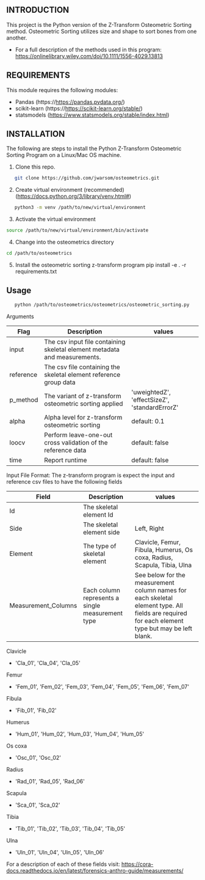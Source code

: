 INTRODUCTION
------------

This project is the Python version of the Z-Transform Osteometric Sorting method. 
Osteometric Sorting utilizes size and shape to sort bones from one another. 

 * For a full description of the methods used in this program:
https://onlinelibrary.wiley.com/doi/10.1111/1556-4029.13813


REQUIREMENTS
------------

This module requires the following modules:

 * Pandas (https://https://pandas.pydata.org/)
 * scikit-learn (https://https://scikit-learn.org/stable/)
 * statsmodels (https://www.statsmodels.org/stable/index.html) 

INSTALLATION
------------
 
The following are steps to install the Python Z-Transform Osteometric Sorting Program
on a Linux/Mac OS machine.

1. Clone this repo.
```sh
   git clone https://github.com/jwarsom/osteometrics.git
   ```
2. Create virtual environment (recommended) (https://docs.python.org/3/library/venv.html#)
```sh
   python3 -m venv /path/to/new/virtual/environment
   ```

3. Activate the virtual environment 
```sh
source /path/to/new/virtual/environment/bin/activate
   ```

4. Change into the osteometrics directory
```sh
cd /path/to/osteometrics
   ```
5. Install the osteometric sorting z-transform program
pip install -e . -r requirements.txt
   
## Usage

```sh
   python /path/to/osteometrics/osteometrics/osteometric_sorting.py 
   ```

Arguments

| Flag | Description | values |
| --- | --- | --- |
|input | The csv input file containing skeletal element metadata and measurements. | |
|reference | The csv file containing the skeletal element reference group data  | |
|p_method | The variant of z-transform osteometric sorting applied| 'uweightedZ', 'effectSizeZ', 'standardErrorZ'|
|alpha | Alpha level for z-transform osteometric sorting | default: 0.1 |
|loocv | Perform leave-one-out cross validation of the reference data| default: false | 
|time | Report runtime | default: false |

Input File Format:
The z-transform program is expect the input and reference csv files to have the following fields

| Field | Description | values |
| --- | --- | --- |
|Id | The skeletal element Id | |
| Side | The skeletal element side | Left, Right|
| Element | The type of skeletal element | Clavicle, Femur, Fibula, Humerus, Os coxa, Radius, Scapula, Tibia, Ulna |
| Measurement_Columns| Each column represents a single measurement type | See below for the measurement column names for each skeletal element type. All fields are required for each element type but may be left blank. |

Clavicle
* 'Cla_01', 'Cla_04', 'Cla_05'

Femur
* 'Fem_01', 'Fem_02', 'Fem_03', 'Fem_04', 'Fem_05', 'Fem_06', 'Fem_07'

Fibula 
* 'Fib_01', 'Fib_02'

Humerus
* 'Hum_01', 'Hum_02', 'Hum_03', 'Hum_04', 'Hum_05'

Os coxa
* 'Osc_01', 'Osc_02'

Radius
* 'Rad_01', 'Rad_05', 'Rad_06'

Scapula
* 'Sca_01', 'Sca_02'

Tibia
* 'Tib_01', 'Tib_02', 'Tib_03', 'Tib_04', 'Tib_05'

Ulna
* 'Uln_01', 'Uln_04', 'Uln_05', 'Uln_06'

For a description of each of these fields visit: https://cora-docs.readthedocs.io/en/latest/forensics-anthro-guide/measurements/